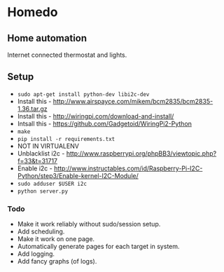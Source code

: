# Homedo

## Home automation

Internet connected thermostat and lights.

## Setup

- `sudo apt-get install python-dev libi2c-dev`
- Install this - http://www.airspayce.com/mikem/bcm2835/bcm2835-1.36.tar.gz
- Install this - http://wiringpi.com/download-and-install/
- Intsall this - https://github.com/Gadgetoid/WiringPi2-Python
- `make`
- `pip install -r requirements.txt`
- NOT IN VIRTUALENV
- Unblacklist i2c - http://www.raspberrypi.org/phpBB3/viewtopic.php?f=33&t=31717
- Enable i2c - http://www.instructables.com/id/Raspberry-Pi-I2C-Python/step3/Enable-kernel-I2C-Module/
- `sudo adduser $USER i2c`
- `python server.py`

### Todo

- Make it work reliably without sudo/session setup.
- Add scheduling.
- Make it work on one page.
- Automatically generate pages for each target in system.
- Add logging.
- Add fancy graphs (of logs).
